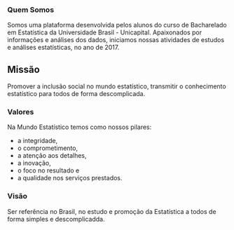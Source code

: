### Quem Somos
Somos uma plataforma desenvolvida pelos alunos do curso de Bacharelado em Estatística da Universidade Brasil - Unicapital. Apaixonados por informações e análises dos dados, iniciamos nossas atividades de estudos e análises estatísticas, no ano de 2017.

## Missão
Promover a inclusão social no mundo estatístico, transmitir o conhecimento estatístico para todos de forma descomplicada.

### Valores
Na Mundo Estatístico temos como nossos pilares:
* a integridade,
* o comprometimento,
* a atenção aos detalhes,
* a inovação,
* o foco no resultado e
* a qualidade nos serviços prestados.

### Visão
Ser referência no Brasil, no estudo e promoção da Estatística a todos de forma simples e descomplicadda.
